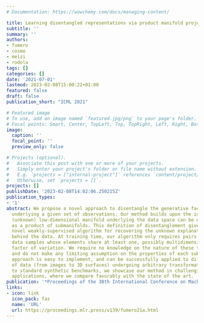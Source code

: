 ```yaml
---
# Documentation: https://wowchemy.com/docs/managing-content/

title: Learning disentangled representations via product manifold projection
subtitle: ''
summary: ''
authors:
- fumero
- cosmo
- melzi
- rodola
tags: []
categories: []
date: '2021-07-01'
lastmod: 2023-02-08T15:00:22+01:00
featured: false
draft: false
publication_short: "ICML 2021"

# Featured image
# To use, add an image named `featured.jpg/png` to your page's folder.
# Focal points: Smart, Center, TopLeft, Top, TopRight, Left, Right, BottomLeft, Bottom, BottomRight.
image:
  caption: ''
  focal_point: ''
  preview_only: false

# Projects (optional).
#   Associate this post with one or more of your projects.
#   Simply enter your project's folder or file name without extension.
#   E.g. `projects = ["internal-project"]` references `content/project/deep-learning/index.md`.
#   Otherwise, set `projects = []`.
projects: []
publishDate: '2023-02-08T14:02:06.250215Z'
publication_types:
- '1'
abstract: We propose a novel approach to disentangle the generative factors of variation
  underlying a given set of observations. Our method builds upon the idea that the
  (unknown) low-dimensional manifold underlying the data space can be explicitly modeled
  as a product of submanifolds. This definition of disentanglement gives rise to a
  novel weakly-supervised algorithm for recovering the unknown explanatory factors
  behind the data. At training time, our algorithm only requires pairs of non i.i.d.
  data samples whose elements share at least one, possibly multidimensional, generative
  factor of variation. We require no knowledge on the nature of these transformations,
  and do not make any limiting assumption on the properties of each subspace. Our
  approach is easy to implement, and can be successfully applied to different kinds
  of data (from images to 3D surfaces) undergoing arbitrary transformations. In addition
  to standard synthetic benchmarks, we showcase our method in challenging real-world
  applications, where we compare favorably with the state of the art.
publication: '*Proceedings of the 38th International Conference on Machine Learning*'
links:
- icon: link
  icon_pack: fas
  name: 'URL'
  url: https://proceedings.mlr.press/v139/fumero21a.html
---
```


